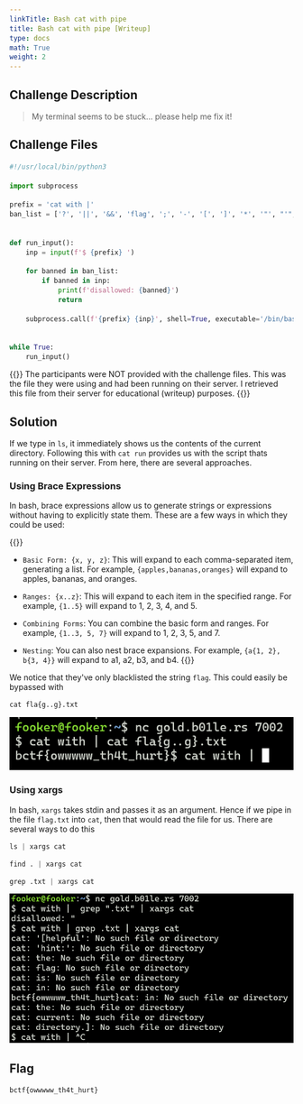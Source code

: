```yaml
---
linkTitle: Bash cat with pipe
title: Bash cat with pipe [Writeup]
type: docs
math: True
weight: 2
---
```

## Challenge Description

> My terminal seems to be stuck... please help me fix it!

## Challenge Files
```python {filename=server.py, linenos=table}
#!/usr/local/bin/python3

import subprocess

prefix = 'cat with |'
ban_list = ['?', '||', '&&', 'flag', ';', '-', '[', ']', '*', '"', "'", '\\', '`', '$']


def run_input():
    inp = input(f'$ {prefix} ')

    for banned in ban_list:
        if banned in inp:
            print(f'disallowed: {banned}')
            return

    subprocess.call(f'{prefix} {inp}', shell=True, executable='/bin/bash')


while True:
    run_input()
```

{{<callout type="info">}}
The participants were NOT provided with the challenge files. This was the file they were using and had been running on their server. I retrieved this file from their server for educational (writeup) purposes. 
{{</callout>}}

## Solution 
If we type in `ls`, it immediately shows us the contents of the current directory. Following this with `cat run` provides us with the script thats running on their server. From here, there are several approaches.

### Using Brace Expressions 
In bash, brace expressions allow us to generate strings or expressions without having to explicitly state them. These are a few ways in which they could be used:

{{<callout type="info">}}
- `Basic Form: {x, y, z}`: This will expand to each comma-separated item, generating a list. For example, `{apples,bananas,oranges}` will expand to apples, bananas, and oranges.

- `Ranges: {x..z}`: This will expand to each item in the specified range. For example, `{1..5}` will expand to 1, 2, 3, 4, and 5.

- `Combining Forms`: You can combine the basic form and ranges. For example, `{1..3, 5, 7}` will expand to 1, 2, 3, 5, and 7.

- `Nesting`: You can also nest brace expansions. For example, `{a{1, 2}, b{3, 4}}` will expand to a1, a2, b3, and b4.
{{</callout>}}

We notice that they've only blacklisted the string `flag`. This could easily be bypassed with 
```python
cat fla{g..g}.txt
```
![alt text](image-3.png)

### Using xargs
In bash, `xargs` takes stdin and passes it as an argument. Hence if we pipe in the file `flag.txt` into `cat`, then that would read the file for us. There are several ways to do this 
```python
ls | xargs cat
```
```python
find . | xargs cat
```
```python 
grep .txt | xargs cat
```
![alt text](image-4.png)

## Flag
```
bctf{owwwww_th4t_hurt}
```